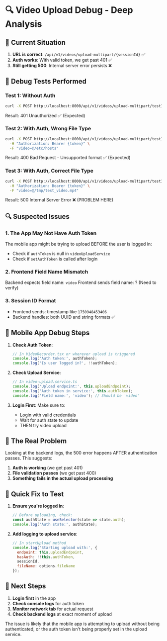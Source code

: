# 🔍 Video Upload Debug - Deep Analysis

## 🐛 Current Situation

1. **URL is correct**: `/api/v1/videos/upload-multipart/{sessionId}` ✅
2. **Auth works**: With valid token, we get past 401 ✅
3. **Still getting 500**: Internal server error persists ❌

## 🧪 Debug Tests Performed

### Test 1: Without Auth
```bash
curl -X POST http://localhost:8000/api/v1/videos/upload-multipart/test123
```
Result: 401 Unauthorized ✅ (Expected)

### Test 2: With Auth, Wrong File Type
```bash
curl -X POST http://localhost:8000/api/v1/videos/upload-multipart/test123 \
  -H "Authorization: Bearer {token}" \
  -F "video=@/etc/hosts"
```
Result: 400 Bad Request - Unsupported format ✅ (Expected)

### Test 3: With Auth, Correct File Type
```bash
curl -X POST http://localhost:8000/api/v1/videos/upload-multipart/test123 \
  -H "Authorization: Bearer {token}" \
  -F "video=@/tmp/test_video.mp4"
```
Result: 500 Internal Server Error ❌ (PROBLEM HERE)

## 🔍 Suspected Issues

### 1. The App May Not Have Auth Token
The mobile app might be trying to upload BEFORE the user is logged in:
- Check if `authToken` is null in `videoUploadService`
- Check if `setAuthToken` is called after login

### 2. Frontend Field Name Mismatch
Backend expects field name: `video`
Frontend sends field name: ? (Need to verify)

### 3. Session ID Format
- Frontend sends: timestamp like `1750948453406`
- Backend handles: both UUID and string formats ✅

## 📱 Mobile App Debug Steps

1. **Check Auth Token**:
   ```javascript
   // In VideoRecorder.tsx or wherever upload is triggered
   console.log('Auth token:', authToken);
   console.log('Is user logged in?', !!authToken);
   ```

2. **Check Upload Service**:
   ```javascript
   // In video-upload.service.ts
   console.log('Upload endpoint:', this.uploadEndpoint);
   console.log('Auth token in service:', this.authToken);
   console.log('Field name:', 'video'); // Should be 'video'
   ```

3. **Login First**:
   Make sure to:
   - Login with valid credentials
   - Wait for auth state to update
   - THEN try video upload

## 🚨 The Real Problem

Looking at the backend logs, the 500 error happens AFTER authentication passes. This suggests:

1. **Auth is working** (we get past 401)
2. **File validation passes** (we get past 400)
3. **Something fails in the actual upload processing**

## 🔧 Quick Fix to Test

1. **Ensure you're logged in**:
   ```javascript
   // Before uploading, check:
   const authState = useSelector(state => state.auth);
   console.log('Auth state:', authState);
   ```

2. **Add logging to upload service**:
   ```javascript
   // In startUpload method
   console.log('Starting upload with:', {
     endpoint: this.uploadEndpoint,
     hasAuth: !!this.authToken,
     sessionId,
     fileName: options.fileName
   });
   ```

## 🎯 Next Steps

1. **Login first** in the app
2. **Check console logs** for auth token
3. **Monitor network tab** for actual request
4. **Check backend logs** at exact moment of upload

The issue is likely that the mobile app is attempting to upload without being authenticated, or the auth token isn't being properly set in the upload service.
